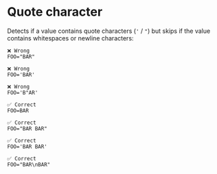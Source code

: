 # Quote character

Detects if a value contains quote characters (`'` / `"`) but skips if the value contains whitespaces or newline characters:

```env
❌ Wrong
FOO="BAR"

❌ Wrong
FOO='BAR'

❌ Wrong
FOO='B"AR'

✅ Correct
FOO=BAR

✅ Correct
FOO="BAR BAR"

✅ Correct
FOO='BAR BAR'

✅ Correct
FOO="BAR\nBAR"
```
